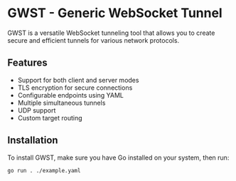 # GWST - Generic WebSocket Tunnel

GWST is a versatile WebSocket tunneling tool that allows you to create secure and efficient tunnels for various network protocols.

## Features

- Support for both client and server modes
- TLS encryption for secure connections
- Configurable endpoints using YAML
- Multiple simultaneous tunnels
- UDP support
- Custom target routing

## Installation

To install GWST, make sure you have Go installed on your system, then run:

```bash
go run . ./example.yaml
```
